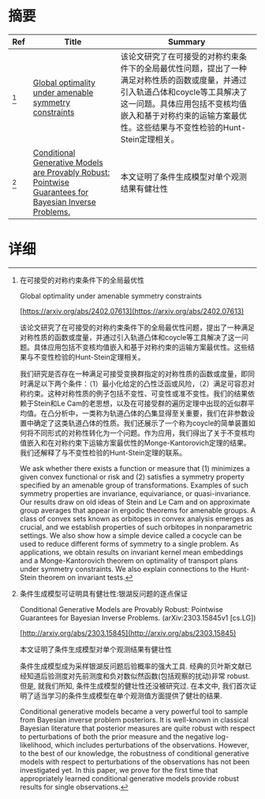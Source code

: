 # 摘要

| Ref | Title | Summary |
| --- | --- | --- |
| [^1] | [Global optimality under amenable symmetry constraints](https://arxiv.org/abs/2402.07613) | 该论文研究了在可接受的对称约束条件下的全局最优性问题，提出了一种满足对称性质的函数或度量，并通过引入轨道凸体和coycle等工具解决了这一问题。具体应用包括不变核均值嵌入和基于对称约束的运输方案最优性。这些结果与不变性检验的Hunt-Stein定理相关。 |
| [^2] | [Conditional Generative Models are Provably Robust: Pointwise Guarantees for Bayesian Inverse Problems.](http://arxiv.org/abs/2303.15845) | 本文证明了条件生成模型对单个观测结果有健壮性 |

# 详细

[^1]: 在可接受的对称约束条件下的全局最优性

    Global optimality under amenable symmetry constraints

    [https://arxiv.org/abs/2402.07613](https://arxiv.org/abs/2402.07613)

    该论文研究了在可接受的对称约束条件下的全局最优性问题，提出了一种满足对称性质的函数或度量，并通过引入轨道凸体和coycle等工具解决了这一问题。具体应用包括不变核均值嵌入和基于对称约束的运输方案最优性。这些结果与不变性检验的Hunt-Stein定理相关。

    

    我们研究是否存在一种满足可接受变换群指定的对称性质的函数或度量，即同时满足以下两个条件：（1）最小化给定的凸性泛函或风险，（2）满足可容忍对称约束。这种对称性质的例子包括不变性、可变性或准不变性。我们的结果依赖于Stein和Le Cam的老思想，以及在可接受群的遍历定理中出现的近似群平均值。在凸分析中，一类称为轨道凸体的凸集显得至关重要，我们在非参数设置中确定了这类轨道凸体的性质。我们还展示了一个称为coycle的简单装置如何将不同形式的对称性转化为一个问题。作为应用，我们得出了关于不变核均值嵌入和在对称约束下运输方案最优性的Monge-Kantorovich定理的结果。我们还解释了与不变性检验的Hunt-Stein定理的联系。

    We ask whether there exists a function or measure that (1) minimizes a given convex functional or risk and (2) satisfies a symmetry property specified by an amenable group of transformations. Examples of such symmetry properties are invariance, equivariance, or quasi-invariance. Our results draw on old ideas of Stein and Le Cam and on approximate group averages that appear in ergodic theorems for amenable groups. A class of convex sets known as orbitopes in convex analysis emerges as crucial, and we establish properties of such orbitopes in nonparametric settings. We also show how a simple device called a cocycle can be used to reduce different forms of symmetry to a single problem. As applications, we obtain results on invariant kernel mean embeddings and a Monge-Kantorovich theorem on optimality of transport plans under symmetry constraints. We also explain connections to the Hunt-Stein theorem on invariant tests.
    
[^2]: 条件生成模型可证明具有健壮性:银湖反问题的逐点保证

    Conditional Generative Models are Provably Robust: Pointwise Guarantees for Bayesian Inverse Problems. (arXiv:2303.15845v1 [cs.LG])

    [http://arxiv.org/abs/2303.15845](http://arxiv.org/abs/2303.15845)

    本文证明了条件生成模型对单个观测结果有健壮性

    

    条件生成模型成为采样银湖反问题后验概率的强大工具. 经典的贝叶斯文献已经知道后验测度对先前测度和负对数似然函数(包括观察的扰动)非常 robust. 但是, 就我们所知, 条件生成模型的健壮性还没被研究过. 在本文中, 我们首次证明了适当学习的条件生成模型在单个观测值方面提供了健壮的结果.

    Conditional generative models became a very powerful tool to sample from Bayesian inverse problem posteriors. It is well-known in classical Bayesian literature that posterior measures are quite robust with respect to perturbations of both the prior measure and the negative log-likelihood, which includes perturbations of the observations. However, to the best of our knowledge, the robustness of conditional generative models with respect to perturbations of the observations has not been investigated yet. In this paper, we prove for the first time that appropriately learned conditional generative models provide robust results for single observations.
    


